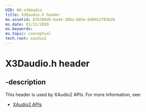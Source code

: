 ```yaml
---
UID: NA:x3daudio
title: X3Daudio.h header
ms.assetid: 07b380d5-6a4d-380a-b05e-6d9912f83b2b
ms.date: 01/11/2019
ms.keywords: 
ms.topic: conceptual
tech.root: xaudio2
---
```


# X3Daudio.h header


## -description


This header is used by XAudio2 APIs. For more information, see:

- [XAudio2 APIs](../_xaudio2/index.md)


